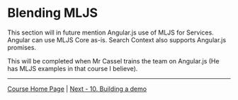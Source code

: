 # Blending MLJS

This section will in future mention Angular.js use of MLJS for Services. Angular can use MLJS Core as-is. Search Context also supports
Angular.js promises.

This will be completed when Mr Cassel trains the team on Angular.js (He has MLJS examples in that course I believe).


- - - -

[Course Home Page](tutorial-dev1-001-overview.html) | 
[Next - 10. Building a demo](tutorial-dev1-010-building-demo.html)